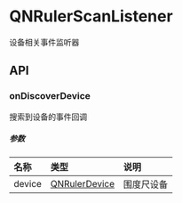 # QNRulerScanListener

设备相关事件监听器

## API

### onDiscoverDevice

搜索到设备的事件回调

##### 参数

| 名称     | 类型                                | 说明    |
|:-------|:----------------------------------|:------|
| device | [QNRulerDevice](../Model/QNRulerDevice.md) | 围度尺设备 |